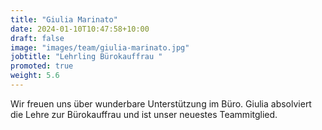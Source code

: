 ```yaml
---
title: "Giulia Marinato"
date: 2024-01-10T10:47:58+10:00
draft: false
image: "images/team/giulia-marinato.jpg"
jobtitle: "Lehrling Bürokauffrau "
promoted: true
weight: 5.6
---
```


Wir freuen uns über wunderbare Unterstützung im Büro.
Giulia absolviert die Lehre zur Bürokauffrau und ist unser neuestes Teammitglied.

